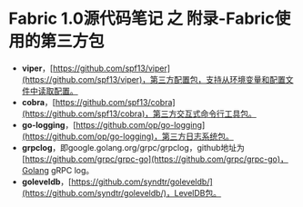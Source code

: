 # Fabric 1.0源代码笔记 之 附录-Fabric使用的第三方包

* **viper**，[https://github.com/spf13/viper](https://github.com/spf13/viper)，第三方配置包，支持从环境变量和配置文件中读取配置。
* **cobra**，[https://github.com/spf13/cobra](https://github.com/spf13/cobra)，第三方交互式命令行工具包。
* **go-logging**，[https://github.com/op/go-logging](https://github.com/op/go-logging)，第三方日志系统包。
* **grpclog**，即google.golang.org/grpc/grpclog，github地址为[https://github.com/grpc/grpc-go](https://github.com/grpc/grpc-go)，Golang gRPC log。
* **goleveldb**，[https://github.com/syndtr/goleveldb/](https://github.com/syndtr/goleveldb/)，LevelDB包。
